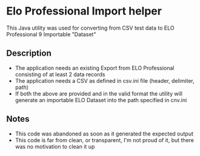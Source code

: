 Elo Professional Import helper
================================
This Java utility was used for converting from CSV test data to ELO Professional 9 Importable "Dataset"

Description
-----------
* The application needs an existing Export from ELO Professional consisting of at least 2 data records
* The application needs a CSV as defined in csv.ini file (header, delimiter, path)
* If both the above are provided and in the valid format the utility will generate an importable ELO Dataset into the path specified in cnv.ini

Notes
-----
* This code was abandoned as soon as it generated the expected output
* This code is far from clean, or transparent, I'm not proud of it, but there was no motivation to clean it up